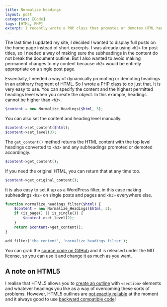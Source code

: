 ```yaml
---
title: Normalize headings
layout: post
categories: [Code]
tags: [HTML, PHP]
excerpt: I recently wrote a PHP class that promotes or demotes HTML headings to allow content to be reused without affecting the overall document outline. This means you can use any heading structure you like in your content and not worry about fitting it into an existing template.
---
```


The last time I updated my site, I decided I wanted to display full posts on the home page instead of short excerpts. I was already using `<h2>` for post titles, so I needed a way of making sure the subheadings in the content do not break the document outline. But I also wanted to avoid making permanent changes to my content because `<h2>` would be entirely appropriate on a single post page.

Essentially, I needed a way of dynamically promoting or demoting headings in an arbitrary fragment of HTML. So I wrote a [PHP class](https://github.com/johnkhughes/normalize-headings) to do just that. It is very easy to use. You can specify the content and the highest permitted headings level when you create the object. In this example, headings cannot be higher than `<h3>`.

~~~~~~~~ php
$content = new Normalize_Headings($html, 3);
~~~~~~~~

You can also set the content and heading level manually.

~~~~~~~~ php
$content->set_content($html);
$content->set_level(3);
~~~~~~~~

The `get_content()` method returns the HTML content with the top level headings converted to `<h3>` and any subheadings promoted or demoted accordingly.

~~~~~~~~ php
$content->get_content();
~~~~~~~~

If you need the original HTML, you can return that at any time too.

~~~~~~~~ php
$content->get_original_content();
~~~~~~~~

It is also easy to set it up as a WordPress filter, in this case making subheadings `<h2>` on single posts and pages and `<h3>` everywhere else.

~~~~~~~~ php
function normalize_headings_filter($html) {
    $content = new Normalize_Headings($html, 3);
    if (is_page() || is_single()) {
        $content->set_level(2);
    }
    return $content->get_content();
}

add_filter('the_content', 'normalize_headings_filter');
~~~~~~~~

You can grab the [source code on GitHub](https://github.com/johnkhughes/normalize-headings) and it is released under the MIT license, so you can use it and change it as much as you want.

## A note on HTML5 ##

I realise that HTML5 allows you to [create an outline](http://html5doctor.com/outlines/) with `<section>` elements and whatever headings you like as a way of overcoming these sorts of problems. However, HTML5 outlines are [not exactly reliable](http://blog.paciellogroup.com/2013/10/html5-document-outline/) at the moment and it always good to use [backward compatible code](http://www.456bereastreet.com/archive/201205/make_sure_your_html5_document_outline_is_backwards_compatible/)!
